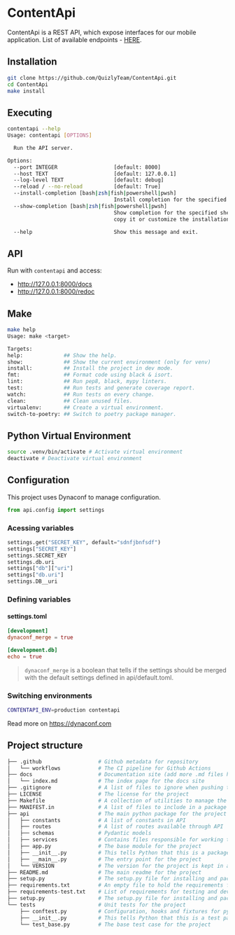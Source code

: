 # ContentApi

ContentApi is a REST API, which expose interfaces for our mobile application. List of available endpoints - [HERE](https://quizlyteam.github.io/ContentApi/).

## Installation

```bash
git clone https://github.com/QuizlyTeam/ContentApi.git
cd ContentApi
make install
```

## Executing

```bash
contentapi --help
Usage: contentapi [OPTIONS]

  Run the API server.

Options:
  --port INTEGER                  [default: 8000]
  --host TEXT                     [default: 127.0.0.1]
  --log-level TEXT                [default: debug]
  --reload / --no-reload          [default: True]
  --install-completion [bash|zsh|fish|powershell|pwsh]
                                  Install completion for the specified shell.
  --show-completion [bash|zsh|fish|powershell|pwsh]
                                  Show completion for the specified shell, to
                                  copy it or customize the installation.

  --help                          Show this message and exit.
```

## API

Run with `contentapi` and access:
- http://127.0.0.1:8000/docs
- http://127.0.0.1:8000/redoc

## Make

```bash
make help
Usage: make <target>

Targets:
help:             ## Show the help.
show:             ## Show the current environment (only for venv)
install:          ## Install the project in dev mode.
fmt:              ## Format code using black & isort.
lint:             ## Run pep8, black, mypy linters.
test:             ## Run tests and generate coverage report.
watch:            ## Run tests on every change.
clean:            ## Clean unused files.
virtualenv:       ## Create a virtual environment.
switch-to-poetry: ## Switch to poetry package manager.
```

## Python Virtual Environment

```bash
source .venv/bin/activate # Activate virtual environment
deactivate # Deactivate virtual environment
```

## Configuration

This project uses Dynaconf to manage configuration.

```python
from api.config import settings
```

### Acessing variables

```python
settings.get("SECRET_KEY", default="sdnfjbnfsdf")
settings["SECRET_KEY"]
settings.SECRET_KEY
settings.db.uri
settings["db"]["uri"]
settings["db.uri"]
settings.DB__uri
```

### Defining variables

#### settings.toml

```toml
[development]
dynaconf_merge = true

[development.db]
echo = true
```

> `dynaconf_merge` is a boolean that tells if the settings should be merged with the default settings defined in api/default.toml.

### Switching environments

```bash
CONTENTAPI_ENV=production contentapi
```

Read more on https://dynaconf.com

## Project structure

```bash
├── .github                  # Github metadata for repository
│   └── workflows            # The CI pipeline for Github Actions
├── docs                     # Documentation site (add more .md files here)
│   └── index.md             # The index page for the docs site
├── .gitignore               # A list of files to ignore when pushing to Github
├── LICENSE                  # The license for the project
├── Makefile                 # A collection of utilities to manage the project
├── MANIFEST.in              # A list of files to include in a package
├── api                      # The main python package for the project
│   ├── constants            # A list of constants in API
│   ├── routes               # A list of routes available through API
│   ├── schemas              # Pydantic models
│   ├── services             # Contains files responsible for working to external APIs, database, etc.
│   ├── app.py               # The base module for the project
│   ├── __init__.py          # This tells Python that this is a package
│   ├── __main__.py          # The entry point for the project
│   └── VERSION              # The version for the project is kept in a static file
├── README.md                # The main readme for the project
├── setup.py                 # The setup.py file for installing and packaging the project
├── requirements.txt         # An empty file to hold the requirements for the project
├── requirements-test.txt    # List of requirements for testing and devlopment
├── setup.py                 # The setup.py file for installing and packaging the project
└── tests                    # Unit tests for the project
    ├── conftest.py          # Configuration, hooks and fixtures for pytest
    ├── __init__.py          # This tells Python that this is a test package
    └── test_base.py         # The base test case for the project
```